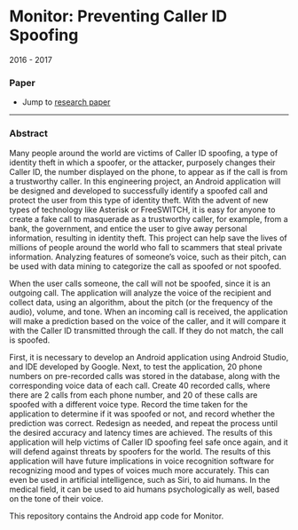 # Monitor: Preventing Caller ID Spoofing
2016 - 2017

### Paper
* Jump to [research paper](subramanian_kailash_PAPER.PDF)

--------

### Abstract
Many people around the world are victims of Caller ID spoofing, a type of identity theft in which a spoofer, or the attacker, purposely changes their Caller ID, the number displayed on the phone, to appear as if the call is from a trustworthy caller. In this engineering project, an Android application will be designed and developed to successfully identify a spoofed call and protect the user from this type of identity theft. With the advent of new types of technology like Asterisk or FreeSWITCH, it is easy for anyone to create a fake call to masquerade as a trustworthy caller, for example, from a bank, the government, and entice the user to give away personal information, resulting in identity theft. This project can help save the lives of millions of people around the world who fall to scammers that steal private information. Analyzing features of someone’s voice, such as their pitch, can be used with data mining to categorize the call as spoofed or not spoofed. 

When the user calls someone, the call will not be spoofed, since it is an outgoing call. The application will analyze the voice of the recipient and collect data, using an algorithm, about the pitch (or the frequency of the audio), volume, and tone. When an incoming call is received, the application will make a prediction based on the voice of the caller, and it will compare it with the Caller ID transmitted through the call. If they do not match, the call is spoofed.

First, it is necessary to develop an Android application using Android Studio, and IDE developed by Google. Next, to test the application, 20 phone numbers on pre-recorded calls was stored in the database, along with the corresponding voice data of each call. Create 40 recorded calls, where there are 2 calls from each phone number, and 20 of these calls are spoofed with a different voice type. Record the time taken for the application to determine if it was spoofed or not, and record whether the prediction was correct. Redesign as needed, and repeat the process until the desired accuracy and latency times are achieved. The results of this application will help victims of Caller ID spoofing feel safe once again, and it will defend against threats by spoofers for the world. The results of this application will have future implications in voice recognition software for recognizing mood and types of voices much more accurately. This can even be used in artificial intelligence, such as Siri, to aid humans. In the medical field, it can be used to aid humans psychologically as well, based on the tone of their voice.


This repository contains the Android app code for Monitor.
